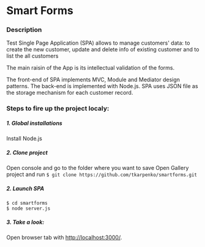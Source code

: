 # Smart Forms

### Description
Test Single Page Application (SPA) allows to manage customers' data: to create the new customer, update and delete info of existing customer and to list the all customers

The main raisin of the App is its intellectual validation of the forms.

The front-end of SPA implements MVC, Module and Mediator design patterns.
The back-end is implemented with Node.js.
SPA uses JSON file as the storage mechanism for each customer record.

### Steps to fire up the project localy:

##### 1. Global installations
Install Node.js

##### 2. Clone project
Open console and go to the folder where you want to save Open Gallery project and run
```$ git clone https://github.com/tkarpenko/smartforms.git ```

##### 2. Launch SPA 
```
$ cd smartforms
$ node server.js
```

##### 3. Take a look:
Open browser tab with [http://localhost:3000/](http://localhost:3000/).